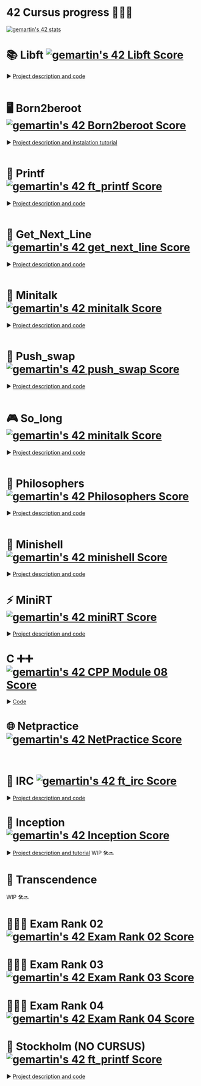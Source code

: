 # 42 Cursus progress 👨🏻‍💻 

[![gemartin's 42 stats](https://badge42.vercel.app/api/v2/cl5fnqd4w001609mrn2pr0pxu/stats?cursusId=21&coalitionId=205)](https://github.com/JaeSeoKim/badge42)

# 📚 Libft [![gemartin's 42 Libft Score](https://badge42.vercel.app/api/v2/cl5fnqd4w001609mrn2pr0pxu/project/2454058)](https://github.com/JaeSeoKim/badge42) 
► [Project description and code](https://github.com/gemartin99/Libft)
<br>
<br>

# 🖥 Born2beroot [![gemartin's 42 Born2beroot Score](https://badge42.vercel.app/api/v2/cl5fnqd4w001609mrn2pr0pxu/project/2470400)](https://github.com/JaeSeoKim/badge42)
► [Project description and instalation tutorial](https://github.com/gemartin99/Born2beroot-Tutorial)
<br>
<br>
# 📝 Printf [![gemartin's 42 ft_printf Score](https://badge42.vercel.app/api/v2/cl5fnqd4w001609mrn2pr0pxu/project/2470176)](https://github.com/JaeSeoKim/badge42)
► [Project description and code](https://github.com/gemartin99/ft_printf)
<br>
<br>
# 📖 Get_Next_Line [![gemartin's 42 get_next_line Score](https://badge42.vercel.app/api/v2/cl5fnqd4w001609mrn2pr0pxu/project/2484886)](https://github.com/JaeSeoKim/badge42)
► [Project description and code](https://github.com/gemartin99/Get_next_line)
<br>
<br>
# 📶 Minitalk [![gemartin's 42 minitalk Score](https://badge42.vercel.app/api/v2/cl5fnqd4w001609mrn2pr0pxu/project/2523665)](https://github.com/JaeSeoKim/badge42)
► [Project description and code](https://github.com/gemartin99/Minitalk)
<br>
<br>
# 🔢 Push_swap [![gemartin's 42 push_swap Score](https://badge42.vercel.app/api/v2/cl5fnqd4w001609mrn2pr0pxu/project/2557802)](https://github.com/JaeSeoKim/badge42)
► [Project description and code](https://github.com/gemartin99/Push_swap)
<br>
<br>
# 🎮 So_long [![gemartin's 42 minitalk Score](https://badge42.vercel.app/api/v2/cl5fnqd4w001609mrn2pr0pxu/project/2523665)](https://github.com/JaeSeoKim/badge42)
► [Project description and code](https://github.com/gemartin99/So_long)
<br>
<br>
# 🍴 Philosophers [![gemartin's 42 Philosophers Score](https://badge42.vercel.app/api/v2/cl5fnqd4w001609mrn2pr0pxu/project/2598323)](https://github.com/JaeSeoKim/badge42)
► [Project description and code](https://github.com/gemartin99/Philosophers)
<br>
<br>
# 🐚 Minishell [![gemartin's 42 minishell Score](https://badge42.vercel.app/api/v2/cl5fnqd4w001609mrn2pr0pxu/project/2598325)](https://github.com/JaeSeoKim/badge42)
► [Project description and code](https://github.com/gemartin99/minishell)
<br>

# ⚡️ MiniRT [![gemartin's 42 miniRT Score](https://badge42.vercel.app/api/v2/cl5fnqd4w001609mrn2pr0pxu/project/2925208)](https://github.com/JaeSeoKim/badge42)
► [Project description and code](https://github.com/gemartin99/MiniRT)
<br>

# C ➕➕ [![gemartin's 42 CPP Module 08 Score](https://badge42.vercel.app/api/v2/cl5fnqd4w001609mrn2pr0pxu/project/3016862)](https://github.com/JaeSeoKim/badge42)
► [Code](https://github.com/gemartin99/CPP00)
<br>

# 🌐 Netpractice [![gemartin's 42 NetPractice Score](https://badge42.vercel.app/api/v2/cl5fnqd4w001609mrn2pr0pxu/project/2923458)](https://github.com/JaeSeoKim/badge42)
<br>

# 💬 IRC [![gemartin's 42 ft_irc Score](https://badge42.vercel.app/api/v2/cl5fnqd4w001609mrn2pr0pxu/project/3017208)](https://github.com/JaeSeoKim/badge42)
► [Project description and code](https://github.com/gemartin99/ft_irc)
<br>

# 🐳 Inception [![gemartin's 42 Inception Score](https://badge42.vercel.app/api/v2/cl5fnqd4w001609mrn2pr0pxu/project/3017264)](https://github.com/JaeSeoKim/badge42)
► [Project description and tutorial](https://github.com/gemartin99/Inception-Tutorial) WIP 🛠🔜

# 🏓 Transcendence 

WIP 🛠🔜

# 👨🏻‍🎓 Exam Rank 02 [![gemartin's 42 Exam Rank 02 Score](https://badge42.vercel.app/api/v2/cl5fnqd4w001609mrn2pr0pxu/project/2499279)](https://github.com/JaeSeoKim/badge42)

# 👨🏻‍🎓 Exam Rank 03 [![gemartin's 42 Exam Rank 03 Score](https://badge42.vercel.app/api/v2/cl5fnqd4w001609mrn2pr0pxu/project/2598324)](https://github.com/JaeSeoKim/badge42)

# 👨🏻‍🎓 Exam Rank 04 [![gemartin's 42 Exam Rank 04 Score](https://badge42.vercel.app/api/v2/cl5fnqd4w001609mrn2pr0pxu/project/2991548)](https://github.com/JaeSeoKim/badge42)

# 🦠 Stockholm (NO CURSUS) [![gemartin's 42 ft_printf Score](https://badge42.vercel.app/api/v2/cl5fnqd4w001609mrn2pr0pxu/project/2470176)](https://github.com/JaeSeoKim/badge42) 
► [Project description and code](https://github.com/gemartin99/Stockholm)

